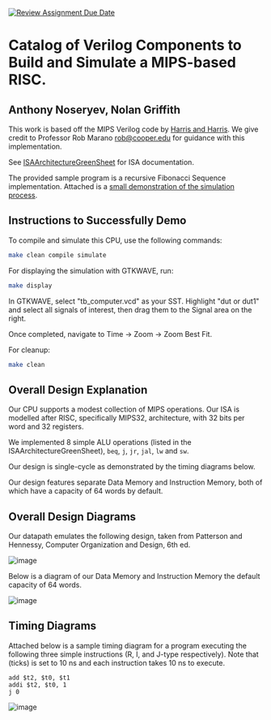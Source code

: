 [![Review Assignment Due Date](https://classroom.github.com/assets/deadline-readme-button-24ddc0f5d75046c5622901739e7c5dd533143b0c8e959d652212380cedb1ea36.svg)](https://classroom.github.com/a/pelSJLGu)

# Catalog of Verilog Components to Build and Simulate a MIPS-based RISC.
## Anthony Noseryev, Nolan Griffith

This work is based off the MIPS Verilog code by [Harris and Harris](https://pages.hmc.edu/harris/ddca/ddca2e.html). We give credit to Professor Rob Marano <rob@cooper.edu> for guidance with this implementation.

See [ISAArchitectureGreenSheet](ISAArchitectureGreenSheet.pdf) for ISA documentation.

The provided sample program is a recursive Fibonacci Sequence implementation. 
Attached is a [small demonstration of the simulation process](https://youtu.be/s_iX4-y__zM?feature=shared).

## Instructions to Successfully Demo

To compile and simulate this CPU, use the following commands:

```bash
make clean compile simulate
```

For displaying the simulation with GTKWAVE, run:

```bash
make display
```
In GTKWAVE, select "tb_computer.vcd" as your SST. Highlight "dut or dut1" and select all signals of interest, then drag them to the Signal area on the right. 

Once completed, navigate to Time -> Zoom -> Zoom Best Fit.

For cleanup:
```bash
make clean
```

## Overall Design Explanation
Our CPU supports a modest collection of MIPS operations. Our ISA is modelled after RISC, specifically MIPS32, architecture, with 32 bits per word and 32 registers.

We implemented 8 simple ALU operations (listed in the ISAArchitectureGreenSheet), `beq`, `j`, `jr`, `jal`, `lw` and `sw`.

Our design is single-cycle as demonstrated by the timing diagrams below.

Our design features separate Data Memory and Instruction Memory, both of which have a capacity of 64 words by default. 

## Overall Design Diagrams

Our datapath emulates the following design, taken from Patterson and Hennessy, Computer Organization and Design, 6th ed.

![image](https://github.com/cooper-union-ece-251-marano/final-project-ece-251-spring-2024-habla-ghjeepeetee/assets/34826608/5acda64b-e408-4ab3-bdaa-2e0cbdcafb9e)

Below is a diagram of our Data Memory and Instruction Memory the default capacity of 64 words.

![image](https://github.com/cooper-union-ece-251-marano/final-project-ece-251-spring-2024-habla-ghjeepeetee/assets/34826608/19051c53-edd9-469b-86d2-cf1f5067d27d)


## Timing Diagrams

Attached below is a sample timing diagram for a program executing the following three simple instructions (R, I, and J-type respectively). Note that (ticks) is set to 10 ns and each instruction takes 10 ns to execute.
```
add $t2, $t0, $t1
addi $t2, $t0, 1
j 0
```

![image](https://github.com/cooper-union-ece-251-marano/final-project-ece-251-spring-2024-habla-ghjeepeetee/assets/34826608/e085c77e-d24f-474a-a900-cad8a42b15b5)
























